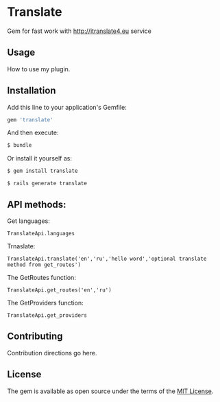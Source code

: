 # Translate
Gem for fast work with http://itranslate4.eu service

## Usage
How to use my plugin.

## Installation
Add this line to your application's Gemfile:

```ruby
gem 'translate'
```

And then execute:
```bash
$ bundle
```

Or install it yourself as:
```bash
$ gem install translate
```

```
$ rails generate translate
```
## API methods:
Get languages:
```
TranslateApi.languages
```
Trnaslate:
```
TranslateApi.translate('en','ru','hello word','optional translate method from get_routes') 
```
The GetRoutes function:
```
TranslateApi.get_routes('en','ru')
```
The GetProviders function:
```
TranslateApi.get_providers
```


## Contributing
Contribution directions go here.

## License
The gem is available as open source under the terms of the [MIT License](http://opensource.org/licenses/MIT).
